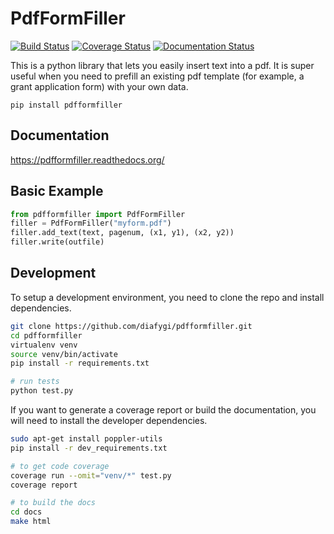 # PdfFormFiller

[![Build Status](https://travis-ci.org/diafygi/pdfformfiller.svg?branch=master)](https://travis-ci.org/diafygi/pdfformfiller)
[![Coverage Status](https://coveralls.io/repos/github/diafygi/pdfformfiller/badge.svg?branch=master&badge=1)](https://coveralls.io/github/diafygi/pdfformfiller?branch=master)
[![Documentation Status](https://readthedocs.org/projects/pdfformfiller/badge/?version=latest)](http://pdfformfiller.readthedocs.org/en/latest/?badge=latest)

This is a python library that lets you easily insert text into a pdf. It is
super useful when you need to prefill an existing pdf template (for example, a
grant application form) with your own data.

```
pip install pdfformfiller
```

## Documentation

https://pdfformfiller.readthedocs.org/

## Basic Example

```py
from pdfformfiller import PdfFormFiller
filler = PdfFormFiller("myform.pdf")
filler.add_text(text, pagenum, (x1, y1), (x2, y2))
filler.write(outfile)
```

## Development

To setup a development environment, you need to clone the repo and install
dependencies.

```sh
git clone https://github.com/diafygi/pdfformfiller.git
cd pdfformfiller
virtualenv venv
source venv/bin/activate
pip install -r requirements.txt

# run tests
python test.py
```

If you want to generate a coverage report or build the documentation, you will
need to install the developer dependencies.

```sh
sudo apt-get install poppler-utils
pip install -r dev_requirements.txt

# to get code coverage
coverage run --omit="venv/*" test.py
coverage report

# to build the docs
cd docs
make html
```

